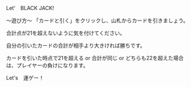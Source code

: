 Let'　BLACK JACK!

～遊び方～
「カードと引く」をクリックし、山札からカードを引きましょう。

合計点が21を超えないように気を付けてください。

自分の引いたカードの合計が相手より大きければ勝ちです。

カードを引いた時点で21を超える or 合計が同じ or どちらも22を超えた場合は、プレイヤーの負けになります。

Let's　運ゲー！
